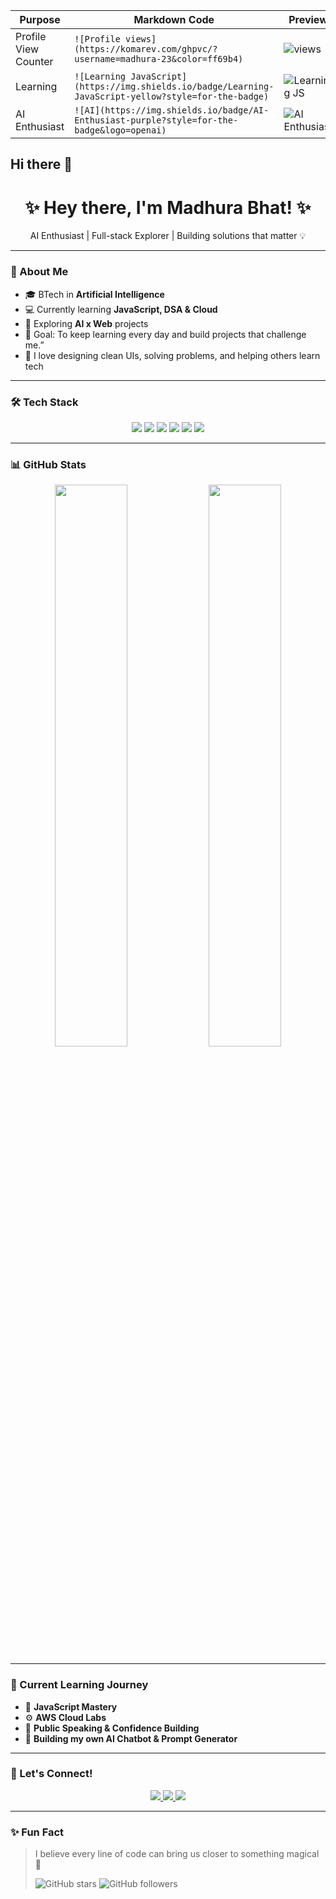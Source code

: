 | Purpose              | Markdown Code                                                                                         | Preview                                                                                              |
| -------------------- | ----------------------------------------------------------------------------------------------------- | ---------------------------------------------------------------------------------------------------- |
| Profile View Counter | `![Profile views](https://komarev.com/ghpvc/?username=madhura-23&color=ff69b4)`                       | ![views](https://komarev.com/ghpvc/?username=madhura-23\&color=ff69b4)                               |
| Learning             | `![Learning JavaScript](https://img.shields.io/badge/Learning-JavaScript-yellow?style=for-the-badge)` | ![Learning JS](https://img.shields.io/badge/Learning-JavaScript-yellow?style=for-the-badge)          |
| AI Enthusiast        | `![AI](https://img.shields.io/badge/AI-Enthusiast-purple?style=for-the-badge&logo=openai)`            | ![AI Enthusiast](https://img.shields.io/badge/AI-Enthusiast-purple?style=for-the-badge\&logo=openai) |

## Hi there 👋

<h1 align="center">✨ Hey there, I'm Madhura Bhat! ✨</h1>

<p align="center">
AI Enthusiast | Full-stack Explorer | Building solutions that matter 💡
</p>

---

### 🚀 About Me

- 🎓 BTech in **Artificial Intelligence**
- 💻 Currently learning **JavaScript, DSA & Cloud**
- 🌱 Exploring **AI x Web** projects
- 🎯 Goal: To keep learning every day and build projects that challenge me.”
- 🌸 I love designing clean UIs, solving problems, and helping others learn tech

---

### 🛠️ Tech Stack

<p align="center">
  <img src="https://img.shields.io/badge/JavaScript-F7DF1E?style=for-the-badge&logo=javascript&logoColor=black"/>
  <img src="https://img.shields.io/badge/HTML5-E34F26?style=for-the-badge&logo=html5&logoColor=white"/>
  <img src="https://img.shields.io/badge/CSS3-1572B6?style=for-the-badge&logo=css3&logoColor=white"/>
  <img src="https://img.shields.io/badge/Node.js-339933?style=for-the-badge&logo=nodedotjs&logoColor=white"/>
  <img src="https://img.shields.io/badge/Python-3776AB?style=for-the-badge&logo=python&logoColor=white"/>
  <img src="https://img.shields.io/badge/AWS-232F3E?style=for-the-badge&logo=amazonaws&logoColor=white"/>
</p>

---

### 📊 GitHub Stats

<p align="center">
  <img width="48%" src="https://github-readme-stats.vercel.app/api?username=madhura-23&show_icons=true&theme=radical" />
  <img width="48%" src="https://github-readme-streak-stats.herokuapp.com/?user=madhura-23&theme=radical" />
</p>

---

### 🧠 Current Learning Journey

- 📘 **JavaScript Mastery**
- ⚙️ **AWS Cloud Labs**
- 💬 **Public Speaking & Confidence Building**
- 🚀 **Building my own AI Chatbot & Prompt Generator**

---

### 🌈 Let's Connect!

<p align="center">
  <a href="https://linkedin.com/in/madhura-bhat-bab52b292">
    <img src="https://img.shields.io/badge/LinkedIn-Madhura%20Bhat-blue?style=for-the-badge&logo=linkedin"/>
  </a>
  <a href="https://github.com/madhura-23">
    <img src="https://img.shields.io/badge/GitHub-madhura--23-black?style=for-the-badge&logo=github"/>
  </a>
  <a href="mailto:madhurabhat@gmail.com">
    <img src="https://img.shields.io/badge/Email-Me-red?style=for-the-badge&logo=gmail"/>
  </a>
</p>

---

### ✨ Fun Fact
> I believe every line of code can bring us closer to something magical 💫
>
> ![GitHub stars](https://img.shields.io/github/stars/madhura-23?style=social)
![GitHub followers](https://img.shields.io/github/followers/madhura-23?style=social)


<!--
**madhura-23/madhura-23** is a ✨ _special_ ✨ repository because its `README.md` (this file) appears on your GitHub profile.

Here are some ideas to get you started:

- 🔭 I’m currently working on ...
- 🌱 I’m currently learning ...
- 👯 I’m looking to collaborate on ...
- 🤔 I’m looking for help with ...
- 💬 Ask me about ...
- 📫 How to reach me: ...
- 😄 Pronouns: ...
- ⚡ Fun fact: ...
-->
